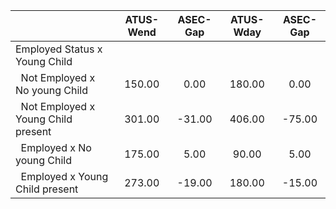 
|                      |    ATUS-Wend |     ASEC-Gap |    ATUS-Wday |     ASEC-Gap |
| -------------------- | :----------: | :----------: | :----------: | :----------: |
| Employed Status x Young Child |              |              |              |              |
| &nbsp;&nbsp;Not Employed x No young Child |       150.00 |         0.00 |       180.00 |         0.00 |
| &nbsp;&nbsp;Not Employed x Young Child present |       301.00 |       -31.00 |       406.00 |       -75.00 |
| &nbsp;&nbsp;Employed x No young Child |       175.00 |         5.00 |        90.00 |         5.00 |
| &nbsp;&nbsp;Employed x Young Child present |       273.00 |       -19.00 |       180.00 |       -15.00 |


